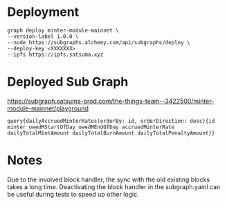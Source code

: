 # Deployment
```
graph deploy minter-module-mainnet \
--version-label 1.0.0 \
--node https://subgraphs.alchemy.com/api/subgraphs/deploy \
--deploy-key <XXXXXXX>
--ipfs https://ipfs.satsuma.xyz
```

# Deployed Sub Graph
https://subgraph.satsuma-prod.com/the-things-team--3422500/minter-module-mainnet/playground

`query{dailyAccruedMinterRates(orderBy: id, orderDirection: desc){id minter owedMStartOfDay owedMEndOfDay accruedMinterRate dailyTotalMintAmount dailyTotalBurnAmount dailyTotalPenaltyAmount}}`

# Notes
Due to the involved block handler, the sync with the old existing blocks takes a long time.
Deactivating the block handler in the subgraph.yaml can be useful during tests to speed up other logic.